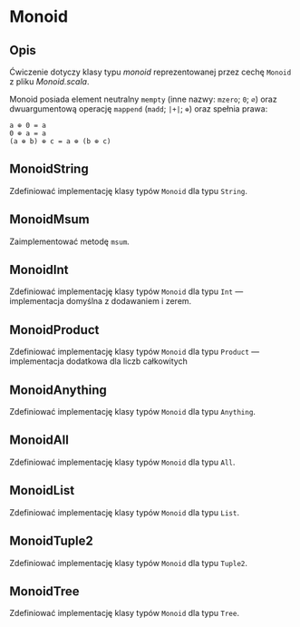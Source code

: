 Monoid
======

Opis
----

Ćwiczenie dotyczy klasy typu *monoid* reprezentowanej przez cechę
`Monoid` z pliku *Monoid.scala*.

Monoid posiada element neutralny `mempty` (inne nazwy: `mzero`; `0`;
`∅`) oraz dwuargumentową operację `mappend` (`madd`; `|+|`; `⊕`) oraz
spełnia prawa:

    a ⊕ 0 = a
    0 ⊕ a = a
    (a ⊕ b) ⊕ c = a ⊕ (b ⊕ c)

MonoidString
------------

Zdefiniować implementację klasy typów `Monoid` dla typu `String`.

MonoidMsum
----------

Zaimplementować metodę `msum`.

MonoidInt
---------

Zdefiniować implementację klasy typów `Monoid` dla typu `Int` —
implementacja domyślna z dodawaniem i zerem.

MonoidProduct
-------------

Zdefiniować implementację klasy typów `Monoid` dla typu `Product` —
implementacja dodatkowa dla liczb całkowitych

MonoidAnything
--------------

Zdefiniować implementację klasy typów `Monoid` dla typu `Anything`.

MonoidAll
---------

Zdefiniować implementację klasy typów `Monoid` dla typu `All`.

MonoidList
----------

Zdefiniować implementację klasy typów `Monoid` dla typu `List`.

MonoidTuple2
------------

Zdefiniować implementację klasy typów `Monoid` dla typu `Tuple2`.

MonoidTree
----------

Zdefiniować implementację klasy typów `Monoid` dla typu `Tree`.
